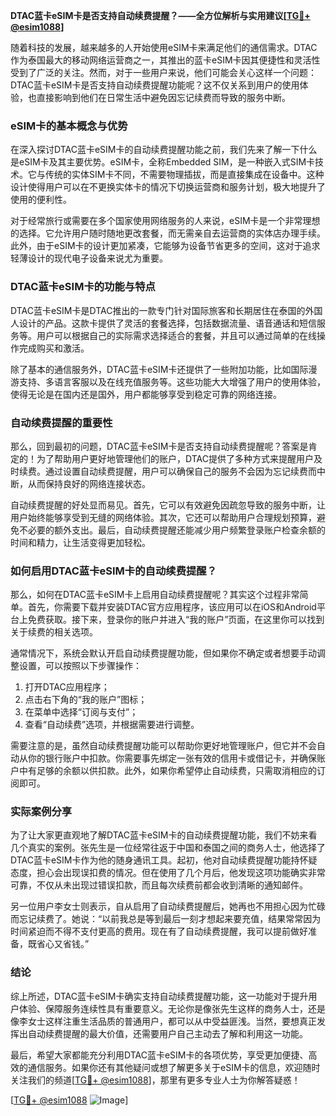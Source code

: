 **DTAC蓝卡eSIM卡是否支持自动续费提醒？——全方位解析与实用建议[[TG💪+ @esim1088](https://t.me/s/esim1088)]**

随着科技的发展，越来越多的人开始使用eSIM卡来满足他们的通信需求。DTAC作为泰国最大的移动网络运营商之一，其推出的蓝卡eSIM卡因其便捷性和灵活性受到了广泛的关注。然而，对于一些用户来说，他们可能会关心这样一个问题：DTAC蓝卡eSIM卡是否支持自动续费提醒功能呢？这不仅关系到用户的使用体验，也直接影响到他们在日常生活中避免因忘记续费而导致的服务中断。

### eSIM卡的基本概念与优势

在深入探讨DTAC蓝卡eSIM卡的自动续费提醒功能之前，我们先来了解一下什么是eSIM卡及其主要优势。eSIM卡，全称Embedded SIM，是一种嵌入式SIM卡技术。它与传统的实体SIM卡不同，不需要物理插拔，而是直接集成在设备中。这种设计使得用户可以在不更换实体卡的情况下切换运营商和服务计划，极大地提升了使用的便利性。

对于经常旅行或需要在多个国家使用网络服务的人来说，eSIM卡是一个非常理想的选择。它允许用户随时随地更改套餐，而无需亲自去运营商的实体店办理手续。此外，由于eSIM卡的设计更加紧凑，它能够为设备节省更多的空间，这对于追求轻薄设计的现代电子设备来说尤为重要。

### DTAC蓝卡eSIM卡的功能与特点

DTAC蓝卡eSIM卡是DTAC推出的一款专门针对国际旅客和长期居住在泰国的外国人设计的产品。这款卡提供了灵活的套餐选择，包括数据流量、语音通话和短信服务等。用户可以根据自己的实际需求选择适合的套餐，并且可以通过简单的在线操作完成购买和激活。

除了基本的通信服务外，DTAC蓝卡eSIM卡还提供了一些附加功能，比如国际漫游支持、多语言客服以及在线充值服务等。这些功能大大增强了用户的使用体验，使得无论是在国内还是国外，用户都能够享受到稳定可靠的网络连接。

### 自动续费提醒的重要性

那么，回到最初的问题，DTAC蓝卡eSIM卡是否支持自动续费提醒呢？答案是肯定的！为了帮助用户更好地管理他们的账户，DTAC提供了多种方式来提醒用户及时续费。通过设置自动续费提醒，用户可以确保自己的服务不会因为忘记续费而中断，从而保持良好的网络连接状态。

自动续费提醒的好处显而易见。首先，它可以有效避免因疏忽导致的服务中断，让用户始终能够享受到无缝的网络体验。其次，它还可以帮助用户合理规划预算，避免不必要的额外支出。最后，自动续费提醒还能减少用户频繁登录账户检查余额的时间和精力，让生活变得更加轻松。

### 如何启用DTAC蓝卡eSIM卡的自动续费提醒？

那么，如何在DTAC蓝卡eSIM卡上启用自动续费提醒呢？其实这个过程非常简单。首先，你需要下载并安装DTAC官方应用程序，该应用可以在iOS和Android平台上免费获取。接下来，登录你的账户并进入“我的账户”页面，在这里你可以找到关于续费的相关选项。

通常情况下，系统会默认开启自动续费提醒功能，但如果你不确定或者想要手动调整设置，可以按照以下步骤操作：
1. 打开DTAC应用程序；
2. 点击右下角的“我的账户”图标；
3. 在菜单中选择“订阅与支付”；
4. 查看“自动续费”选项，并根据需要进行调整。

需要注意的是，虽然自动续费提醒功能可以帮助你更好地管理账户，但它并不会自动从你的银行账户中扣款。你需要事先绑定一张有效的信用卡或借记卡，并确保账户中有足够的余额以供扣款。此外，如果你希望停止自动续费，只需取消相应的订阅即可。

### 实际案例分享

为了让大家更直观地了解DTAC蓝卡eSIM卡的自动续费提醒功能，我们不妨来看几个真实的案例。张先生是一位经常往返于中国和泰国之间的商务人士，他选择了DTAC蓝卡eSIM卡作为他的随身通讯工具。起初，他对自动续费提醒功能持怀疑态度，担心会出现误扣费的情况。但在使用了几个月后，他发现这项功能确实非常可靠，不仅从未出现过错误扣款，而且每次续费前都会收到清晰的通知邮件。

另一位用户李女士则表示，自从启用了自动续费提醒后，她再也不用担心因为忙碌而忘记续费了。她说：“以前我总是等到最后一刻才想起来要充值，结果常常因为时间紧迫而不得不支付更高的费用。现在有了自动续费提醒，我可以提前做好准备，既省心又省钱。”

### 结论

综上所述，DTAC蓝卡eSIM卡确实支持自动续费提醒功能，这一功能对于提升用户体验、保障服务连续性具有重要意义。无论你是像张先生这样的商务人士，还是像李女士这样注重生活品质的普通用户，都可以从中受益匪浅。当然，要想真正发挥出自动续费提醒的最大价值，还需要用户自己主动去了解和利用这一功能。

最后，希望大家都能充分利用DTAC蓝卡eSIM卡的各项优势，享受更加便捷、高效的通信服务。如果你还有其他疑问或想了解更多关于eSIM卡的信息，欢迎随时关注我们的频道[[TG💪+ @esim1088](https://t.me/s/esim1088)]，那里有更多专业人士为你解答疑惑！

[[TG💪+ @esim1088](https://t.me/s/esim1088) ![Image](https://i.postimg.cc/4NQfJmqS/Snipaste-2025-05-13-00-14-12.png)]